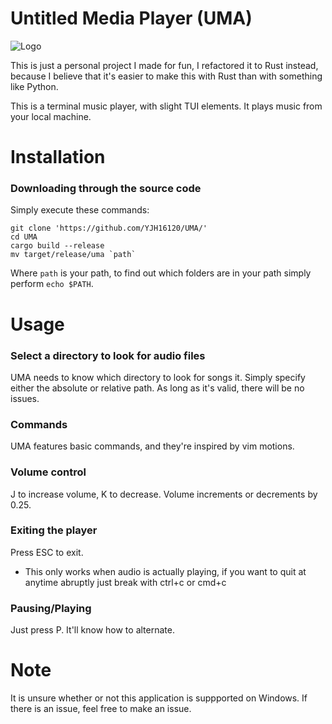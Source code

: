 # Untitled Media Player (UMA)
![Logo](file://Images/UMA.png?raw=true)  

This is just a personal project I made for fun, I refactored it to Rust instead, because I believe that it's easier to make this with Rust than with something like Python.

This is a terminal music player, with slight TUI elements. It plays music from your local machine.

# Installation
### Downloading through the source code

Simply execute these commands:
```
git clone 'https://github.com/YJH16120/UMA/'
cd UMA
cargo build --release
mv target/release/uma `path`
```
Where `path` is your path, to find out which folders are in your path simply perform `echo $PATH`.


# Usage
### Select a directory to look for audio files
UMA needs to know which directory to look for songs it. Simply specify either the absolute or relative path.
As long as it's valid, there will be no issues.

### Commands
UMA features basic commands, and they're inspired by vim motions.

### Volume control
J to increase volume, K to decrease. Volume increments or decrements by 0.25.

### Exiting the player
Press ESC to exit. 
- This only works when audio is actually playing, if you want to quit at anytime abruptly just break with ctrl+c or cmd+c

### Pausing/Playing
Just press P. It'll know how to alternate.

# Note
It is unsure whether or not this application is suppported on Windows. If there is an issue, feel free to make an issue.
